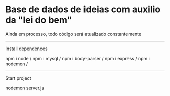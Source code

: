 # Base de dados de ideias com auxilio da "lei do bem"


Ainda em processo, todo código será atualizado constantemente


---------------------------------------------------------------
Install dependences

npm i node / 
npm i mysql / 
npm i body-parser / 
npm i express / 
npm i nodemon / 

---------------------------------------------------------------

Start project

nodemon server.js

